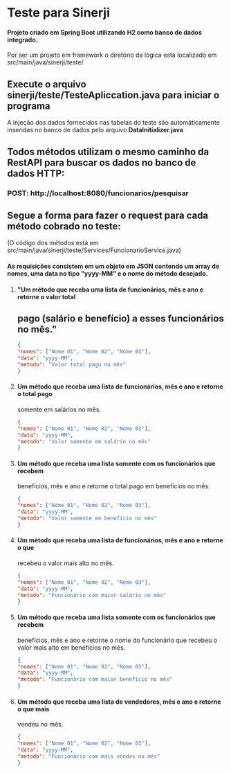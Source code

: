 # Teste para Sinerji

#### Projeto criado em **Spring Boot** utilizando **H2** como banco de dados integrado.

Por ser um projeto em framework o diretório da lógica está localizado em src/main/java/sinerji/teste/

## **Execute o arquivo sinerji/teste/TesteApliccation.java** para iniciar o programa

A injeção dos dados fornecidos nas tabelas do teste são automáticamente inseridas no banco de dados pelo arquivo
**DataInitializer.java**


## Todos métodos utilizam o mesmo caminho da RestAPI para buscar os dados no banco de dados HTTP:

### POST: http://localhost:8080/funcionarios/pesquisar


## Segue a forma para fazer o request para cada método cobrado no teste:
(O código dos métodos está em src/main/java/sinerji/teste/Services/FuncionarioService.java)

#### As requisições consistem em um objeto em **JSON** contendo um array de nomes, uma data no tipo "yyyy-MM" e o nome do método desejado.

1. #### "Um método que receba uma lista de funcionários, mês e ano e retorne o valor total
      ## pago (salário e benefício) a esses funcionários no mês."
   
     ```json   
    {
    "nomes": ["Nome 01", "Nome 02", "Nome 03"],
    "data": "yyyy-MM",
    "metodo": "Valor total pago no mês"
    }
    ```

2. #### Um método que receba uma lista de funcionários, mês e ano e retorne o total pago
      somente em salários no mês.
   
     ```json
    {
    "nomes": ["Nome 01", "Nome 02", "Nome 03"],
    "data": "yyyy-MM",
    "metodo": "Valor somente em salário no mês"
    }
    ```

3. #### Um método que receba uma lista somente com os funcionários que recebem
      benefícios, mês e ano e retorne o total pago em benefícios no mês.

    ```json
    {
    "nomes": ["Nome 01", "Nome 02", "Nome 03"],
    "data": "yyyy-MM",
    "metodo": "Valor somente em benefício no mês"
    }
    ```

4. #### Um método que receba uma lista de funcionários, mês e ano e retorne o que
    recebeu o valor mais alto no mês.

    ```json
    {
    "nomes": ["Nome 01", "Nome 02", "Nome 03"],
    "data": "yyyy-MM",
    "metodo": "Funcionário com maior salário no mês"
    }
    ```

5. #### Um método que receba uma lista somente com os funcionários que recebem
    benefícios, mês e ano e retorne o nome do funcionário que recebeu o valor mais
    alto em benefícios no mês.

    ```json
    {
    "nomes": ["Nome 01", "Nome 02", "Nome 03"],
    "data": "yyyy-MM",
    "metodo": "Funcionário com maior benefício no mês"
    }
    ```

6. #### Um método que receba uma lista de vendedores, mês e ano e retorne o que mais
    vendeu no mês.

    ```json
    {
    "nomes": ["Nome 01", "Nome 02", "Nome 03"],
    "data": "yyyy-MM",
    "metodo": "Funcionário com mais vendas no mês"
    }
    ```
